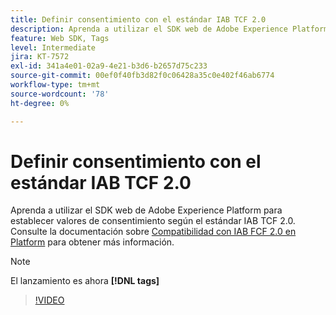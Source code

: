 ```yaml
---
title: Definir consentimiento con el estándar IAB TCF 2.0
description: Aprenda a utilizar el SDK web de Adobe Experience Platform para establecer valores de consentimiento según el estándar IAB TCF 2.0.
feature: Web SDK, Tags
level: Intermediate
jira: KT-7572
exl-id: 341a4e01-02a9-4e21-b3d6-b2657d75c233
source-git-commit: 00ef0f40fb3d82f0c06428a35c0e402f46ab6774
workflow-type: tm+mt
source-wordcount: '78'
ht-degree: 0%

---
```


# Definir consentimiento con el estándar IAB TCF 2.0

Aprenda a utilizar el SDK web de Adobe Experience Platform para establecer valores de consentimiento según el estándar IAB TCF 2.0. Consulte la documentación sobre [Compatibilidad con IAB FCF 2.0 en Platform](https://experienceleague.adobe.com/docs/experience-platform/landing/governance-privacy-security/consent/iab/overview.html) para obtener más información.

>[!NOTE]
>
> El lanzamiento es ahora **[!DNL tags]**

>[!VIDEO](https://video.tv.adobe.com/v/332695/?learn=on)
